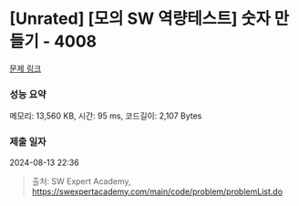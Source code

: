 # [Unrated] [모의 SW 역량테스트] 숫자 만들기 - 4008 

[문제 링크](https://swexpertacademy.com/main/code/problem/problemDetail.do?contestProbId=AWIeRZV6kBUDFAVH) 

### 성능 요약

메모리: 13,560 KB, 시간: 95 ms, 코드길이: 2,107 Bytes

### 제출 일자

2024-08-13 22:36



> 출처: SW Expert Academy, https://swexpertacademy.com/main/code/problem/problemList.do